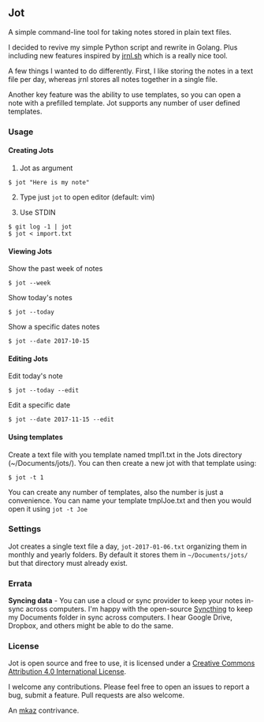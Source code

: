 
## Jot

A simple command-line tool for taking notes stored in plain text files.

I decided to revive my simple Python script and rewrite in Golang. Plus
including new features inspired by [jrnl.sh](http://jrnl.sh/) which is
a really nice tool.

A few things I wanted to do differently. First, I like storing the notes
in a text file per day, whereas jrnl stores all notes together in a
single file.

Another key feature was the ability to use templates, so you can open a
note with a prefilled template. Jot supports any number of user defined
templates.



### Usage

#### Creating Jots

1. Jot as argument

```
$ jot "Here is my note"
```

2. Type just `jot` to open editor (default: vim)

3. Use STDIN
```
$ git log -1 | jot
$ jot < import.txt
```


#### Viewing Jots

Show the past week of notes
```
$ jot --week
```

Show today's notes
```
$ jot --today
```

Show a specific dates notes
```
$ jot --date 2017-10-15
```


#### Editing Jots

Edit today's note
```
$ jot --today --edit
```

Edit a specific date
```
$ jot --date 2017-11-15 --edit
```

#### Using templates

Create a text file with you template named tmpl1.txt in the Jots directory (~/Documents/jots/). You can then create a new jot with that template using:
```
$ jot -t 1
```

You can create any number of templates, also the number is just a convenience. You can name your template tmplJoe.txt and then you would open it using `jot -t Joe`



### Settings

Jot creates a single text file a day, `jot-2017-01-06.txt` organizing them in monthly and yearly folders. By default it stores them in `~/Documents/jots/` but that directory must already exist.


### Errata

**Syncing data** - You can use a cloud or sync provider to keep your notes in-sync across computers. I'm happy with the open-source [Syncthing](https://syncthing.net/) to keep my Documents folder in sync across computers. I hear Google Drive, Dropbox, and others might be able to do the same.


### License

Jot is open source and free to use, it is licensed under a <a rel="license" href="http://creativecommons.org/licenses/by/4.0/">Creative Commons Attribution 4.0 International License</a>.

I welcome any contributions. Please feel free to open an issues to report a bug, submit a feature. Pull requests are also welcome.

An [mkaz](https://mkaz.tech/) contrivance.

